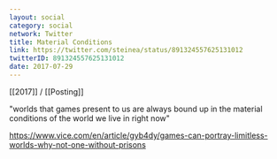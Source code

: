 ```yaml
---
layout: social
category: social
network: Twitter
title: Material Conditions
link: https://twitter.com/steinea/status/891324557625131012
twitterID: 891324557625131012
date: 2017-07-29
---
```


[[2017]] / [[Posting]]

"worlds that games present to us are always bound up in the material conditions of the world we live in right now"

<https://www.vice.com/en/article/gyb4dy/games-can-portray-limitless-worlds-why-not-one-without-prisons>
